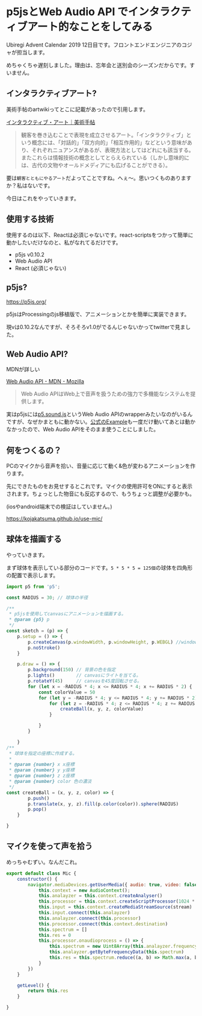 # p5jsとWeb Audio API でインタラクティブアート的なことをしてみる

Ubiregi Advent Calendar 2019 12日目です。フロントエンドエンジニアのコジャが担当します。

めちゃくちゃ遅刻しました。理由は、忘年会と送別会のシーズンだからです。すいません。

## インタラクティブアート?

美術手帖のartwikiってとこに記載があったので引用します。

[インタラクティブ・アート｜美術手帖](https://bijutsutecho.com/artwiki/93)
> 観客を巻き込むことで表現を成立させるアート。「インタラクティブ」という概念には、「対話的」「双方向的」「相互作用的」などという意味があり、それぞれニュアンスがあるが、表現方法としてはどれにも該当する。またこれらは情報技術の概念としてとらえられている（しかし意味的には、古代の文物やオールドメディアにも広げることができる）。

要は`観客とともにやるアート`だよってことですね。へぇ〜。思いつくものありますか？私はないです。

今日はこれをやっていきます。

## 使用する技術

使用するのは以下、Reactは必須じゃないです。react-scriptsをつかって簡単に動かしたいだけなのと、私がなれてるだけです。

- p5js v0.10.2
- Web Audio API
- React (必須じゃない)

## p5js?

https://p5js.org/

p5jsはProcessingのjs移植版で、アニメーションとかを簡単に実装できます。

現vは0.10.2なんですが、そろそろv1.0がでるんじゃないかってtwitterで見ました。

## Web Audio API?

MDNが詳しい

[Web Audio API - MDN - Mozilla](https://developer.mozilla.org/ja/docs/Web/API/Web_Audio_API)
> Web Audio APIはWeb上で音声を扱うための強力で多機能なシステムを提供します。

実はp5jsには[p5.sound.js](https://p5js.org/reference/#/libraries/p5.sound)というWeb Audio APIのwrapperみたいなのがいるんですが、なぜかまともに動かない。[公式のExample](https://p5js.org/examples/sound-mic-input.html)も一度だけ動いてあとは動かなかったので、Web Audio APIをそのまま使うことにしました。

## 何をつくるの？

PCのマイクから音声を拾い、音量に応じて動く&色が変わるアニメーションを作ります。

先にできたものをお見せするとこれです。マイクの使用許可をONにすると表示されます。ちょっとした物音にも反応するので、もうちょっと調整が必要かも。

(iosやandroid端末での検証はしていません。)

https://kojakatsuma.github.io/use-mic/


## 球体を描画する

やっていきます。

まず球体を表示している部分のコードです。`5 * 5 * 5 = 125個`の球体を四角形の配置で表示します。

```jsx
import p5 from 'p5';

const RADIUS = 30; // 球体の半径

/**
 * p5jsを使用してcanvasにアニメーションを描画する。
 * @param {p5} p
 */
const sketch = (p) => {
    p.setup = () => {
        p.createCanvas(p.windowWidth, p.windowHeight, p.WEBGL) //windowいっぱいにcanvasを展開させる。& WEBGLを使用するよう指定。
        p.noStroke()
    }

    p.draw = () => {
        p.background(150) // 背景の色を指定
        p.lights()        // canvasにライトを当てる。
        p.rotateY(45)     // canvasを45度回転させる。
        for (let x = -RADIUS * 4; x <= RADIUS * 4; x += RADIUS * 2) {
            const colorValue = 50 
            for (let y = -RADIUS * 4; y <= RADIUS * 4; y += RADIUS * 2) {
                for (let z = -RADIUS * 4; z <= RADIUS * 4; z += RADIUS * 2) {
                    createBall(x, y, z, colorValue)
                }

            }
        }

    }
/**
 * 球体を指定の座標に作成する。
 *
 * @param {number} x x座標
 * @param {number} y y座標
 * @param {number} z z座標
 * @param {number} color 色の濃淡
 */
const createBall = (x, y, z, color) => {
        p.push()
        p.translate(x, y, z).fill(p.color(color)).sphere(RADIUS)
        p.pop()
    }

}
```

## マイクを使って声を拾う

めっちゃむずい。なんだこれ。

```js
export default class Mic {
    constructor() {
        navigator.mediaDevices.getUserMedia({ audio: true, video: false }).then((stream) => {
            this.context = new AudioContext();
            this.analayzer = this.context.createAnalyser()
            this.processor = this.context.createScriptProcessor(1024 * 2, 1, 1)
            this.input = this.context.createMediaStreamSource(stream)
            this.input.connect(this.analayzer)
            this.analayzer.connect(this.processor)
            this.processor.connect(this.context.destination)
            this.spectrum = []
            this.res = 0
            this.processor.onaudioprocess = () => {
                this.spectrum = new Uint8Array(this.analayzer.frequencyBinCount)
                this.analayzer.getByteFrequencyData(this.spectrum)
                this.res = this.spectrum.reduce((a, b) => Math.max(a, b))
            }
        })
    }

    getLevel() {
        return this.res
    }

}
```